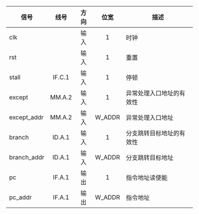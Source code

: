 | 信号        |  线号  | 方向 |  位宽  | 描述                     |
| ----------- | :----: | :--: | :----: | ------------------------ |
| clk         |        | 输入 |   1    | 时钟                     |
| rst         |        | 输入 |   1    | 重置                     |
| stall       | IF.C.1 | 输入 |   1    | 停顿                     |
| except      | MM.A.2 | 输入 |   1    | 异常处理入口地址的有效性 |
| except_addr | MM.A.2 | 输入 | W_ADDR | 异常处理入口地址         |
| branch      | ID.A.1 | 输入 |   1    | 分支跳转目标地址的有效性 |
| branch_addr | ID.A.1 | 输入 | W_ADDR | 分支跳转目标地址         |
| pc          | IF.A.1 | 输出 |   1    | 指令地址读使能           |
| pc_addr     | IF.A.1 | 输出 | W_ADDR | 指令地址                 |
